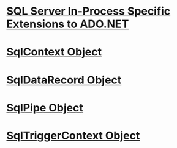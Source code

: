 # [SQL Server In-Process Specific Extensions to ADO.NET](sql-server-in-process-specific-extensions-to-ado-net.md)
# [SqlContext Object](sqlcontext-object.md)
# [SqlDataRecord Object](sqldatarecord-object.md)
# [SqlPipe Object](sqlpipe-object.md)
# [SqlTriggerContext Object](sqltriggercontext-object.md)

